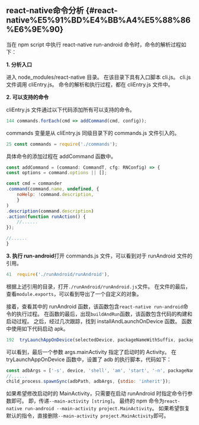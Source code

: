 ## **react-native命令分析** {#react-native%E5%91%BD%E4%BB%A4%E5%88%86%E6%9E%90}

当在 npm script 中执行 react-native run-android 命令时，命令的解析过程如下：

**1. 分析入口**

进入 node\_modules/react-native 目录。 在该目录下具有入口脚本 cli.js。 cli.js 文件调用 cliEntry.js。 命令的解析和执行过程，都在 cliEntry.js 文件中。

**2. 可以支持的命令**

cliEntry.js 文件通过以下代码添加所有可以支持的命令。

```js
144 commands.forEach(cmd => addCommand(cmd, config));
```

commands 变量是从 cliEntry.js 同级目录下的 commands.js 文件引入的。

```js
25 const commands = require('./commands');
```

具体命令的添加过程在 addCommand 函数中。

```js
const addCommand = (command: CommandT, cfg: RNConfig) => {
const options = command.options || [];

const cmd = commander
.command(command.name, undefined, {
    noHelp: !command.description,
    }
)
.description(command.description)
.action(function runAction() {
    //......
});

//......
}
```

**3. 执行 run-android**打开 commands.js 文件，可以看到对于 runAndroid 文件的引用。

```js
41  require('./runAndroid/runAndroid'),
```

根据上述引用的目录，打开`./runAndroid/runAndroid.js`文件。 在文件的最后，查看`module.exports`，可以看到导出了一个自定义的对象。

接着，查看其中的 runAndroid 函数，该函数包含`react-native run-android`命令的执行过程。 在函数的最后，出现`buildAndRun`函数，该函数包含代码的构建和启动过程。 之后，经过几次跟踪，找到 installAndLaunchOnDevice 函数。 函数中使用如下代码启动 apk。

```js
192  tryLaunchAppOnDevice(selectedDevice, packageNameWithSuffix, packageName, adbPath, args.mainActivity);
```

可以看到，最后一个参数 args.mainActivity 指定了启动时的 Activity。 在 tryLaunchAppOnDevice 函数中，设置了 adb 的执行脚本，代码如下：

```js
const adbArgs = ['-s', device, 'shell', 'am', 'start', '-n', packageNameWithSuffix + '/' + packageName + '.' + mainActivity];
//......
child_process.spawnSync(adbPath, adbArgs, {stdio: 'inherit'});
```

如果希望修改启动时的 MainActivity，只需要在启动 runAndroid 时指定命令行参数即可。 即，传递`--main-activity [string]`。 最终的 npm 命令为`react-native run-android --main-activity project.MainActivity`。 如果希望恢复默认的指令，直接删除`--main-activity project.MainActivity`即可。


